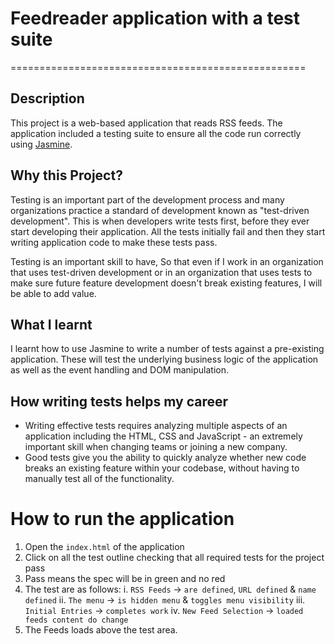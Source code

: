 # Feedreader application with a test suite
===================================================

## Description
This project is a web-based application that reads RSS feeds. The application included a testing suite to ensure all the code run correctly using [Jasmine](http://jasmine.github.io/).


## Why this Project?

Testing is an important part of the development process and many organizations practice a standard of development known as "test-driven development". This is when developers write tests first, before they ever start developing their application. All the tests initially fail and then they start writing application code to make these tests pass.

Testing is an important skill to have, So that even if I work in an organization that uses test-driven development or in an organization that uses tests to make sure future feature development doesn't break existing features, I will be able to add value.


## What I learnt

I learnt how to use Jasmine to write a number of tests against a pre-existing application. These will test the underlying business logic of the application as well as the event handling and DOM manipulation.


## How writing tests helps my career

* Writing effective tests requires analyzing multiple aspects of an application including the HTML, CSS and JavaScript - an extremely important skill when changing teams or joining a new company.
* Good tests give you the ability to quickly analyze whether new code breaks an existing feature within your codebase, without having to manually test all of the functionality.


# How to run the application

1. Open the `index.html` of the application
2.  Click on all the test outline checking that all required tests for the project pass
3. Pass means the spec will be in green and no red
4. The test are as follows:
  i. `RSS Feeds` -> `are defined`, `URL defined` & `name defined`
  ii. `The menu` -> `is hidden menu` & `toggles menu visibility`
  iii. `Initial Entries` -> `completes work`
  iv. `New Feed Selection` -> `loaded feeds content do change`
5. The Feeds loads above the test area.
